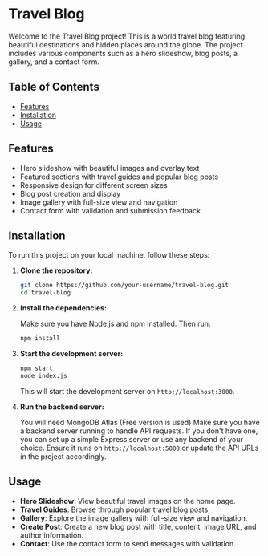 # Travel Blog

Welcome to the Travel Blog project! This is a world travel blog featuring beautiful destinations and hidden places around the globe. The project includes various components such as a hero slideshow, blog posts, a gallery, and a contact form.

## Table of Contents

- [Features](#features)
- [Installation](#installation)
- [Usage](#usage)

## Features

- Hero slideshow with beautiful images and overlay text
- Featured sections with travel guides and popular blog posts
- Responsive design for different screen sizes
- Blog post creation and display
- Image gallery with full-size view and navigation
- Contact form with validation and submission feedback

## Installation

To run this project on your local machine, follow these steps:

1. **Clone the repository:**

    ```sh
    git clone https://github.com/your-username/travel-blog.git
    cd travel-blog
    ```

2. **Install the dependencies:**

    Make sure you have Node.js and npm installed. Then run:

    ```sh
    npm install
    ```

3. **Start the development server:**

    ```sh
    npm start
    node index.js
    ```

    This will start the development server on `http://localhost:3000`.

4. **Run the backend server:**

    You will need MongoDB Atlas (Free version is used)
    Make sure you have a backend server running to handle API requests. If you don't have one, you can set up a simple Express server or use any backend of your choice. Ensure it runs on `http://localhost:5000` or update the API URLs in the project accordingly.

## Usage

- **Hero Slideshow**: View beautiful travel images on the home page.
- **Travel Guides**: Browse through popular travel blog posts.
- **Gallery**: Explore the image gallery with full-size view and navigation.
- **Create Post**: Create a new blog post with title, content, image URL, and author information.
- **Contact**: Use the contact form to send messages with validation.